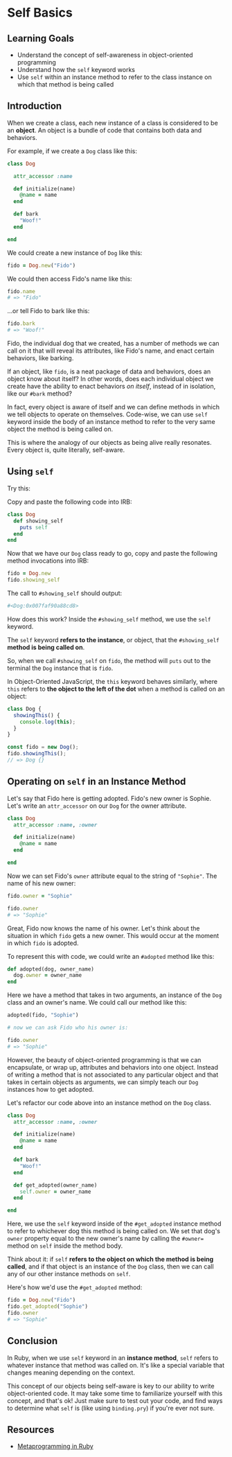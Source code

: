 # Self Basics

## Learning Goals

- Understand the concept of self-awareness in object-oriented programming
- Understand how the `self` keyword works
- Use `self` within an instance method to refer to the class instance on which
  that method is being called

## Introduction

When we create a class, each new instance of a class is considered to be an
**object**. An object is a bundle of code that contains both data and behaviors.

For example, if we create a `Dog` class like this:

```ruby
class Dog

  attr_accessor :name

  def initialize(name)
    @name = name
  end

  def bark
    "Woof!"
  end

end
```

We could create a new instance of `Dog` like this:

```ruby
fido = Dog.new("Fido")
```

We could then access Fido's name like this:

```ruby
fido.name
# => "Fido"
```

...or tell Fido to bark like this:

```ruby
fido.bark
# => "Woof!"
```

Fido, the individual dog that we created, has a number of methods we can call on
it that will reveal its attributes, like Fido's name, and enact certain
behaviors, like barking.

If an object, like `fido`, is a neat package of data and behaviors, does an
object know about itself? In other words, does each individual object we create
have the ability to enact behaviors _on itself_, instead of in isolation, like
our `#bark` method?

In fact, every object is aware of itself and we can define methods in which we
tell objects to operate on themselves. Code-wise, we can use `self` keyword
inside the body of an instance method to refer to the very same object the
method is being called on.

This is where the analogy of our objects as being alive really resonates. Every
object is, quite literally, self-aware.

## Using `self`

Try this:

Copy and paste the following code into IRB:

```ruby
class Dog
  def showing_self
    puts self
  end
end
```

Now that we have our `Dog` class ready to go, copy and paste the following
method invocations into IRB:

```rb
fido = Dog.new
fido.showing_self
```

The call to `#showing_self` should output:

```bash
#<Dog:0x007faf90a88cd8>
```

How does this work? Inside the `#showing_self` method, we use the `self`
keyword.

The `self` keyword **refers to the instance**, or object, that the
`#showing_self` **method is being called on**.

So, when we call `#showing_self` on `fido`, the method will `puts` out to the
terminal the `Dog` instance that is `fido`.

In Object-Oriented JavaScript, the `this` keyword behaves similarly, where
`this` refers to **the object to the left of the dot** when a method is called
on an object:

```js
class Dog {
  showingThis() {
    console.log(this);
  }
}

const fido = new Dog();
fido.showingThis();
// => Dog {}
```

## Operating on `self` in an Instance Method

Let's say that Fido here is getting adopted. Fido's new owner is Sophie. Let's
write an `attr_accessor` on our `Dog` for the owner attribute.

```ruby
class Dog
  attr_accessor :name, :owner

  def initialize(name)
    @name = name
  end

end
```

Now we can set Fido's `owner` attribute equal to the string of `"Sophie"`. The
name of his new owner:

```ruby
fido.owner = "Sophie"

fido.owner
# => "Sophie"
```

Great, Fido now knows the name of his owner. Let's think about the situation in
which `fido` gets a new owner. This would occur at the moment in which `fido` is
adopted.

To represent this with code, we could write an `#adopted` method like this:

```ruby
def adopted(dog, owner_name)
  dog.owner = owner_name
end
```

Here we have a method that takes in two arguments, an instance of the `Dog`
class and an owner's name. We could call our method like this:

```ruby
adopted(fido, "Sophie")

# now we can ask Fido who his owner is:

fido.owner
# => "Sophie"
```

However, the beauty of object-oriented programming is that we can encapsulate,
or wrap up, attributes and behaviors into one object. Instead of writing a
method that is not associated to any particular object and that takes in certain
objects as arguments, we can simply teach our `Dog` instances how to get
adopted.

Let's refactor our code above into an instance method on the `Dog` class.

```ruby
class Dog
  attr_accessor :name, :owner

  def initialize(name)
    @name = name
  end

  def bark
    "Woof!"
  end

  def get_adopted(owner_name)
    self.owner = owner_name
  end

end
```

Here, we use the `self` keyword inside of the `#get_adopted` instance method to
refer to whichever dog this method is being called on. We set that dog's `owner`
property equal to the new owner's name by calling the `#owner=` method on `self`
inside the method body.

Think about it: if `self` **refers to the object on which the method is being
called**, and if that object is an instance of the `Dog` class, then we can call
any of our other instance methods on `self`.

Here's how we'd use the `#get_adopted` method:

```rb
fido = Dog.new("Fido")
fido.get_adopted("Sophie")
fido.owner
# => "Sophie"
```

## Conclusion

In Ruby, when we use `self` keyword in an **instance method**, `self` refers to
whatever instance that method was called on. It's like a special variable that
changes meaning depending on the context.

This concept of our objects being self-aware is key to our ability to write
object-oriented code. It may take some time to familiarize yourself with this
concept, and that's ok! Just make sure to test out your code, and find ways to
determine what `self` is (like using `binding.pry`) if you're ever not sure.

## Resources

- [Metaprogramming in Ruby](http://yehudakatz.com/2009/11/15/metaprogramming-in-ruby-its-all-about-the-self/)
